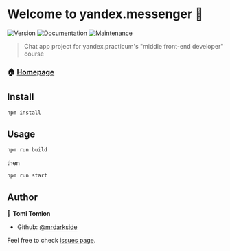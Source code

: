 # Welcome to yandex.messenger 👋

![Version](https://img.shields.io/badge/version-0.1.0-blue.svg?cacheSeconds=2592000)
[![Documentation](https://img.shields.io/badge/documentation-yes-brightgreen.svg)](https://github.com/mrdarkside/middle.messenger.praktikum.yandex#readme)
[![Maintenance](https://img.shields.io/badge/Maintained%3F-yes-green.svg)](https://github.com/mrdarkside/middle.messenger.praktikum.yandex/graphs/commit-activity)

> Chat app project for yandex.practicum's &#34;middle front-end developer&#34; course

### 🏠 [Homepage](https://github.com/mrdarkside/middle.messenger.praktikum.yandex#readme)

## Install

```sh
npm install
```

## Usage

```sh
npm run build
```

then

```sh
npm run start
```

## Author

👤 **Tomi Tomion**

- Github: [@mrdarkside](https://github.com/mrdarkside)

Feel free to check [issues page](https://github.com/mrdarkside/middle.messenger.praktikum.yandex/issues).
